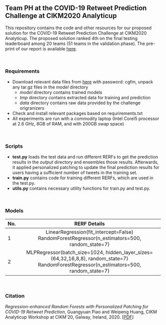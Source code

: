 ## Team PH at the COVID-19 Retweet Prediction Challenge at CIKM2020 Analyticup

This repository contains the code and other resources for our proposed solution for the COVID-19 Retweet Prediction Challenge at CIKM2020 Analyticup. The proposed solution ranked 4th on the final testing leaderboard among 20 teams (51 teams in the validation phase). The pre-print of our report is available [here](). 

<br/>

### Requirements
- Download relevant data files from [here](https://pan.baidu.com/s/1cE8eapywzoeXPt-W7t-WVA) with password: cgfm, unpack any tar.gz files in the *model* directory
    - *model* directory contains trained models 
    - *tmp* directory contains extracted data for training and prediction
    - *data* directory contains raw data provided by the challenge origranizers
- Check and install relevant packages based on requrirements.txt 
- All experiments are run with a commodity
laptop (Intel CoreI5 processor at 2.6 GHz, 8GB of RAM, and with 200GB swap space)

<br/>

### Scripts
- **test.py** loads the test data and run different RERFs to get the prediction results in the *output* directory and ensembles those results. Afterwards, it applied personalized patching to update the final prediction results for users having a sufficient number of tweets in the training set.   
- **train.py** contains code for training different RERFs, which are used in the test.py.
- **utils.py** contains necessary utility functions for train.py and test.py.

<br/>

### Models
| No.        | RERF Details  |
| ------------- |:-------------:|
| 1     | LinearRegression(fit_intercept=False)<br>RandomForestRegressor(n_estimators=500, random_state=7)|
| 2     | MLPRegressor(batch_size=1024, hidden_layer_sizes=(64,32,16,8,8), random_state=7)<br>RandomForestRegressor(n_estimators=500, random_state=7)|


<br/>

### Citation
*Regression-enhanced Random Forests with Personalized Patching for COVID-19 Retweet Prediction*, Guangyuan Piao and Weipeng Huang, CIKM Analyticup Workshop at CIKM'20, Galway, Ireland, 2020. \[[PDF]()\]